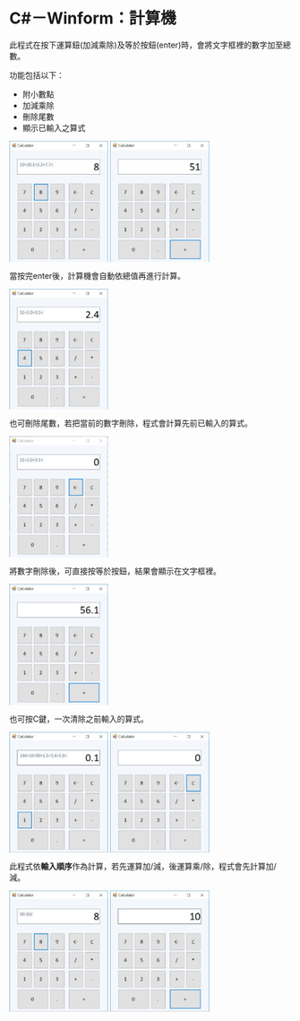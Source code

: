 
# C#－Winform：計算機
此程式在按下運算鈕(加減乘除)及等於按鈕(enter)時，會將文字框裡的數字加至總數。

功能包括以下：
*   附小數點
*   加減乘除
*   刪除尾數
*   顯示已輸入之算式

<img src="https://github.com/peishinjhuang/calculator/blob/master/calculator_pic/1.JPG" width = "35%" height = "35%" alt="圖1" align=center />


<img src="https://github.com/peishinjhuang/calculator/blob/master/calculator_pic/2.JPG" width = "35%" height = "35%" alt="圖2" align=center />


當按完enter後，計算機會自動依總值再進行計算。

<img src="https://github.com/peishinjhuang/calculator/blob/master/calculator_pic/3.JPG" width = "35%" height = "35%" alt="圖3" align=center />


也可刪除尾數，若把當前的數字刪除，程式會計算先前已輸入的算式。

<img src="https://github.com/peishinjhuang/calculator/blob/master/calculator_pic/4.JPG" width = "35%" height = "35%" alt="圖4" align=center />


將數字刪除後，可直接按等於按鈕，結果會顯示在文字框裡。

<img src="https://github.com/peishinjhuang/calculator/blob/master/calculator_pic/5.JPG" width = "35%" height = "35%" alt="圖5" align=center />


也可按C鍵，一次清除之前輸入的算式。

<img src="https://github.com/peishinjhuang/calculator/blob/master/calculator_pic/6.JPG" width = "35%" height = "35%" alt="圖6" align=center />

<img src="https://github.com/peishinjhuang/calculator/blob/master/calculator_pic/7.JPG" width = "35%" height = "35%" alt="圖7" align=center />

此程式依**輸入順序**作為計算，若先運算加/減，後運算乘/除，程式會先計算加/減。

<img src="https://github.com/peishinjhuang/calculator/blob/master/calculator_pic/8.JPG" width = "35%" height = "35%" alt="圖8" align=center />

<img src="https://github.com/peishinjhuang/calculator/blob/master/calculator_pic/9.JPG" width = "35%" height = "35%" alt="圖9" align=center />
